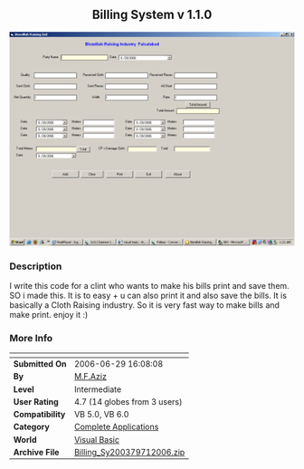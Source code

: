 ﻿<div align="center">

## Billing System v 1\.1\.0

<img src="PIC2006711640138122.gif">
</div>

### Description

I write this code for a clint who wants to make his bills print and save them. SO i made this. It is to easy + u can also print it and also save the bills. It is basically a Cloth Raising industry. So it is very fast way to make bills and make print. enjoy it :)
 
### More Info
 


<span>             |<span>
---                |---
**Submitted On**   |2006-06-29 16:08:08
**By**             |[M\.F\.Aziz](https://github.com/Planet-Source-Code/PSCIndex/blob/master/ByAuthor/m-f-aziz.md)
**Level**          |Intermediate
**User Rating**    |4.7 (14 globes from 3 users)
**Compatibility**  |VB 5\.0, VB 6\.0
**Category**       |[Complete Applications](https://github.com/Planet-Source-Code/PSCIndex/blob/master/ByCategory/complete-applications__1-27.md)
**World**          |[Visual Basic](https://github.com/Planet-Source-Code/PSCIndex/blob/master/ByWorld/visual-basic.md)
**Archive File**   |[Billing\_Sy200379712006\.zip](https://github.com/Planet-Source-Code/m-f-aziz-billing-system-v-1-1-0__1-65837/archive/master.zip)








